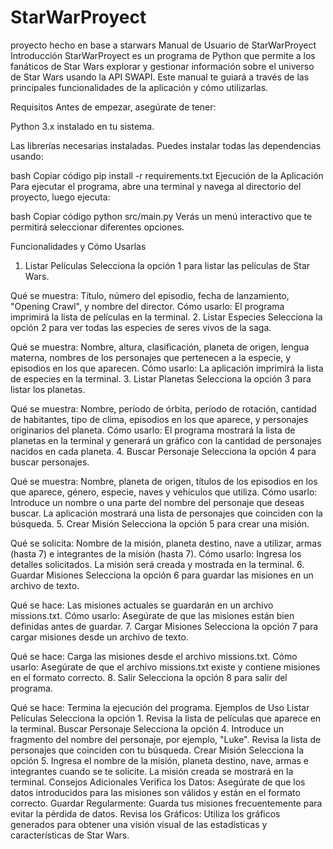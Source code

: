 # StarWarProyect
 proyecto hecho en base a starwars
Manual de Usuario de StarWarProyect
Introducción
StarWarProyect es un programa de Python que permite a los fanáticos de Star Wars explorar y gestionar información sobre el universo de Star Wars usando la API SWAPI. Este manual te guiará a través de las principales funcionalidades de la aplicación y cómo utilizarlas.

Requisitos
Antes de empezar, asegúrate de tener:

Python 3.x instalado en tu sistema.

Las librerías necesarias instaladas. Puedes instalar todas las dependencias usando:

bash
Copiar código
pip install -r requirements.txt
Ejecución de la Aplicación
Para ejecutar el programa, abre una terminal y navega al directorio del proyecto, luego ejecuta:

bash
Copiar código
python src/main.py
Verás un menú interactivo que te permitirá seleccionar diferentes opciones.

Funcionalidades y Cómo Usarlas
1. Listar Películas
Selecciona la opción 1 para listar las películas de Star Wars.

Qué se muestra: Título, número del episodio, fecha de lanzamiento, "Opening Crawl", y nombre del director.
Cómo usarlo: El programa imprimirá la lista de películas en la terminal.
2. Listar Especies
Selecciona la opción 2 para ver todas las especies de seres vivos de la saga.

Qué se muestra: Nombre, altura, clasificación, planeta de origen, lengua materna, nombres de los personajes que pertenecen a la especie, y episodios en los que aparecen.
Cómo usarlo: La aplicación imprimirá la lista de especies en la terminal.
3. Listar Planetas
Selecciona la opción 3 para listar los planetas.

Qué se muestra: Nombre, período de órbita, período de rotación, cantidad de habitantes, tipo de clima, episodios en los que aparece, y personajes originarios del planeta.
Cómo usarlo: El programa mostrará la lista de planetas en la terminal y generará un gráfico con la cantidad de personajes nacidos en cada planeta.
4. Buscar Personaje
Selecciona la opción 4 para buscar personajes.

Qué se muestra: Nombre, planeta de origen, títulos de los episodios en los que aparece, género, especie, naves y vehículos que utiliza.
Cómo usarlo: Introduce un nombre o una parte del nombre del personaje que deseas buscar. La aplicación mostrará una lista de personajes que coinciden con la búsqueda.
5. Crear Misión
Selecciona la opción 5 para crear una misión.

Qué se solicita: Nombre de la misión, planeta destino, nave a utilizar, armas (hasta 7) e integrantes de la misión (hasta 7).
Cómo usarlo: Ingresa los detalles solicitados. La misión será creada y mostrada en la terminal.
6. Guardar Misiones
Selecciona la opción 6 para guardar las misiones en un archivo de texto.

Qué se hace: Las misiones actuales se guardarán en un archivo missions.txt.
Cómo usarlo: Asegúrate de que las misiones están bien definidas antes de guardar.
7. Cargar Misiones
Selecciona la opción 7 para cargar misiones desde un archivo de texto.

Qué se hace: Carga las misiones desde el archivo missions.txt.
Cómo usarlo: Asegúrate de que el archivo missions.txt existe y contiene misiones en el formato correcto.
8. Salir
Selecciona la opción 8 para salir del programa.

Qué se hace: Termina la ejecución del programa.
Ejemplos de Uso
Listar Películas
Selecciona la opción 1.
Revisa la lista de películas que aparece en la terminal.
Buscar Personaje
Selecciona la opción 4.
Introduce un fragmento del nombre del personaje, por ejemplo, "Luke".
Revisa la lista de personajes que coinciden con tu búsqueda.
Crear Misión
Selecciona la opción 5.
Ingresa el nombre de la misión, planeta destino, nave, armas e integrantes cuando se te solicite.
La misión creada se mostrará en la terminal.
Consejos Adicionales
Verifica los Datos: Asegúrate de que los datos introducidos para las misiones son válidos y están en el formato correcto.
Guardar Regularmente: Guarda tus misiones frecuentemente para evitar la pérdida de datos.
Revisa los Gráficos: Utiliza los gráficos generados para obtener una visión visual de las estadísticas y características de Star Wars.
